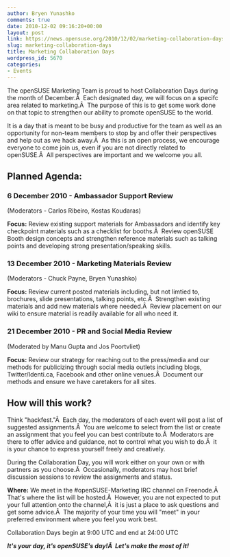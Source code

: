 ```yaml
---
author: Bryen Yunashko
comments: true
date: 2010-12-02 09:16:20+00:00
layout: post
link: https://news.opensuse.org/2010/12/02/marketing-collaboration-days/
slug: marketing-collaboration-days
title: Marketing Collaboration Days
wordpress_id: 5670
categories:
- Events
---
```


The openSUSE Marketing Team is proud to host Collaboration Days during the month of December.Â  Each designated day, we will focus on a specifc area related to marketing.Â  The purpose of this is to get some work done on that topic to strengthen our ability to promote openSUSE to the world.

It is a day that is meant to be busy and productive for the team as well as an opportunity for non-team members to stop by and offer their perspectives and help out as we hack away.Â  As this is an open process, we encourage everyone to come join us, even if you are not directly related to openSUSE.Â  All perspectives are important and we welcome you all.


## Planned Agenda:




### <!-- more -->




### 6 December 2010 - Ambassador Support Review


(Moderators - Carlos Ribeiro, Kostas Koudaras)

**Focus:**
Review existing support materials for Ambassadors and identify key checkpoint materials such as a checklist for booths.Â  Review openSUSE Booth design concepts and strengthen reference materials such as talking points and developing strong presentation/speaking skills.


### 13 December 2010 - Marketing Materials Review


(Moderators - Chuck Payne, Bryen Yunashko)

**Focus:**
Review current posted materials including, but not limtied to, brochures, slide presentations, talking points, etc.Â  Strengthen existing materials and add new materials where needed.Â  Review placement on our wiki to ensure material is readily available for all who need it.


### 21 December 2010 - PR and Social Media Review


(Moderated by Manu Gupta and Jos Poortvliet)

**Focus:**
Review our strategy for reaching out to the press/media and our methods for publicizing through social media outlets including blogs, Twitter/Identi.ca, Facebook and other online venues.Â  Document our methods and ensure we have caretakers for all sites.


## How will this work?


Think "hackfest."Â  Each day, the moderators of each event will post a list of suggested assignments.Â  You are welcome to select from the list or create an assignment that you feel you can best contribute to.Â  Moderators are there to offer advice and guidance, not to control what you wish to do.Â  it is your chance to express yourself freely and creatively.

During the Collaboration Day, you will work either on your own or with partners as you choose.Â  Occasionally, moderators may host brief discussion sessions to review the assignments and status.

**Where:**
We meet in the #openSUSE-Marketing IRC channel on Freenode.Â  That's where the list will be hosted.Â  However, you are not expected to put your full attention onto the channel,Â  it is just a place to ask questions and get some advice.Â  The majority of your time you will "meet" in your preferred environment where you feel you work best.

Collaboration Days begin at 9:00 UTC and end at 24:00 UTC

**_It's your day, it's openSUSE's day!Â  Let's make the most of it!_**
